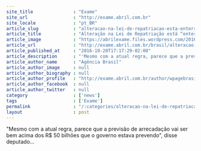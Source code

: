 ```yaml
---
site_title               : "Exame"
site_url                 : "http://exame.abril.com.br"
site_locale              : "pt_BR"
article_slug             : "alteracao-na-lei-de-repatriacao-esta-enterrada-afirma-maia"
article_title            : "Alteração na Lei de Repatriação está “enterrada”, afirma Maia"
article_image            : "https://abrilexame.files.wordpress.com/2016/10/size_960_16_9_frp_rodrigomaia_candidato_camara_201607110723.jpg?quality=70&strip=all&w=960"
article_url              : "http://exame.abril.com.br/brasil/alteracao-na-lei-de-repatriacao-esta-enterrada-afirma-maia/"
article_published_at     : "2016-10-20T17:17:29-02:00"
article_description      : "'Mesmo com a atual regra, parece que a previsão de arrecadação vai ser bem acima dos R$ 50 bilhões que o governo estava prevendo', disse deputado..."
article_author_name      : "Agência Brasil"
article_author_image     : null
article_author_biography : null
article_author_profile   : "http://exame.abril.com.br/author/wpagebrasil/"
article_author_facebook  : null
article_author_twitter   : null
category                 : ['news']
tags                     : ['Exame']
permalink                : "/:categories/alteracao-na-lei-de-repatriacao-esta-enterrada-afirma-maia/"
layout                   : post
---
```


"Mesmo com a atual regra, parece que a previsão de arrecadação vai ser bem acima dos R$ 50 bilhões que o governo estava prevendo", disse deputado...
